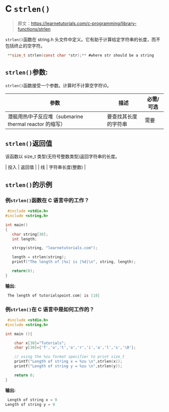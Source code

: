 # C `strlen()`

> 原文：<https://learnetutorials.com/c-programming/library-functions/strlen>

`strlen()`函数在 string.h 头文件中定义。它有助于计算给定字符串的长度，而不包括终止的空字符。

```c
 **size_t strlen(const char *str);** #where str should be a string 

```

## `strlen()`参数:

`strlen()`函数接受一个参数。计算时不计算空字符\0。

| 参数 | 描述 | 必需/可选 |
| --- | --- | --- |
| 潜艇用热中子反应堆（submarine thermal reactor 的缩写） | 要查找其长度的字符串 | 需要 |

## `strlen()`返回值

该函数以 size_t 类型(无符号整数类型)返回字符串的长度。

| 投入 | 返回值 |
| 线 | 字符串长度(整数) |

## `strlen()`的示例

### 例`strlen()`函数在 C 语言中的工作？

```c
 #include <stdio.h>
#include <string.h>

int main()
{
   char string[30];
   int length;

   strcpy(string, "learnetutorials.com");

   length = strlen(string);
   printf("The length of |%s| is |%d|\n", string, length);

   return(0);
} 

```

**输出:**

```c
 The length of tutorialspoint.com| is |18| 
```

### 例`strlen()`在 C 语言中是如何工作的？

```c
 #include <stdio.h>
#include <string.h>

int main (){

    char x[30]="Tutorials";
    char y[30]={'T','u','t','o','r','i','a','l','s','\0'};

    // using the %zu format specifier to print size_t
    printf("Length of string x = %zu \n",strlen(x));
    printf("Length of string y = %zu \n",strlen(y));

    return 0;
} 

```

**输出:**

```c
 Length of string x = 9
Length of string y = 9 
```